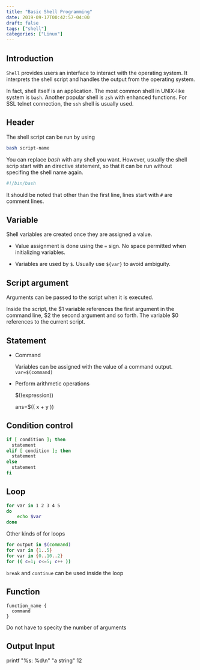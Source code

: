 ```yaml
---
title: "Basic Shell Programming"
date: 2019-09-17T00:42:57-04:00
draft: false
tags: ["shell"]
categories: ["Linux"]
---
```


## Introduction

`Shell` provides users an interface to interact with the operating system. It interprets the shell script and handles the output from the operating system. 

In fact, shell itself is an application. The most common shell in UNIX-like system is `bash`. Another popular shell is `zsh` with enhanced functions. For SSL telnet connection, the `ssh` shell is usually used. 


## Header

The shell script can be run by using

```bash
bash script-name
```

You can replace *bash* with any shell you want. However, usually the shell scrip start with an directive statement, so that it can be run without specifing the shell name again. 

```bash
#!/bin/bash
```

It should be noted that other than the first line, lines start with `#` are comment lines. 


## Variable

Shell variables are created once they are assigned a value. 

* Value assignment is done using the `=` sign. No space permitted when initializing variables.

* Variables are used by `$`. Usually use `${var}` to avoid ambiguity.

## Script argument

Arguments can be passed to the script when it is executed. 

Inside the script, the $1 variable references the first argument in the command line, $2 the second argument and so forth. The variable $0 references to the current script. 

## Statement

* Command

    Variables can be assigned with the value of a command output. `var=$(command)`

* Perform arithmetic operations

    $((expression))

    ans=$(( x + y ))

## Condition control

```bash
if [ condition ]; then
  statement
elif [ condition ]; then
  statement
else
  statement
fi
```

## Loop


```bash
for var in 1 2 3 4 5
do
    echo $var
done
```

Other kinds of for loops

```bash
for output in $(command)
for var in {1..5}
for var in {0..10..2}
for (( c=1; c<=5; c++ ))
```

`break` and `continue` can be used inside the loop

## Function

```
function_name {
  command
}
```

Do not have to specity the number of arguments

## Output Input

printf "%s: %d\n" "a string" 12
